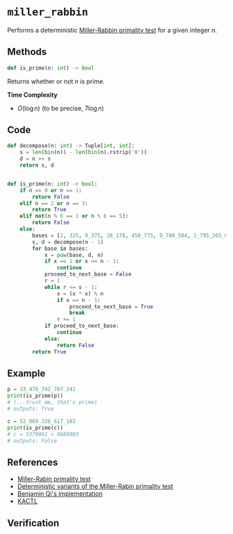 # `miller_rabbin`
Performs a deterministic [Miller-Rabbin primality test](https://en.wikipedia.org/wiki/Miller%E2%80%93Rabin_primality_test) for a given integer $n$.

## Methods
```python
def is_prime(n: int) -> bool
```

Returns whether or not $n$ is prime.

**Time Complexity**
- $O(\log n)$ (to be precise, $7 \log n$)

## Code
```python
def decompose(n: int) -> Tuple[int, int]:
    s = len(bin(n)) - len(bin(n).rstrip('0'))
    d = n >> s
    return s, d


def is_prime(n: int) -> bool:
    if n == 0 or n == 1:
        return False
    elif n == 2 or n == 3:
        return True
    elif not(n % 6 == 1 or n % 6 == 5):
        return False
    else:
        bases = [2, 325, 9_375, 28_178, 450_775, 9_780_504, 1_795_265_022]
        s, d = decompose(n - 1)
        for base in bases:
            x = pow(base, d, n)
            if x == 1 or x == n - 1:
                continue
            proceed_to_next_base = False
            r = 1
            while r <= s - 1:
                x = (x * x) % n
                if x == n - 1:
                    proceed_to_next_base = True
                    break
                r += 1
            if proceed_to_next_base:
                continue
            else:
                return False
        return True
```

## Example
```python
p = 33_478_742_787_241
print(is_prime(p))
# (...trust me, that's prime)
# outputs: True

c = 52_069_326_617_183
print(is_prime(c))
# c = 5379061 × 9680003
# outputs: False
```

## References
- [Miller-Rabin primality test](https://en.wikipedia.org/wiki/Miller%E2%80%93Rabin_primality_test)
- [Deterministic variants of the Miller-Rabin primality test](https://miller-rabin.appspot.com/)
- [Benjamin Qi's implementation](https://github.com/bqi343/USACO/blob/master/Implementations/content/number-theory%20(11.1)/Primality/MillerRabin.h)
- [KACTL](https://github.com/kth-competitive-programming/kactl/blob/main/content/number-theory/MillerRabin.h)

## Verification
